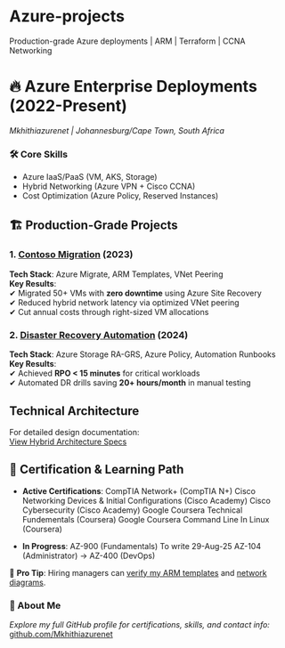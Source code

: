 # Azure-projects
Production-grade Azure deployments | ARM | Terraform | CCNA Networking 
# 🔥 Azure Enterprise Deployments (2022-Present)  
*Mkhithiazurenet | Johannesburg/Cape Town, South Africa*  

### 🛠 Core Skills  
- Azure IaaS/PaaS (VM, AKS, Storage)  
- Hybrid Networking (Azure VPN + Cisco CCNA)  
- Cost Optimization (Azure Policy, Reserved Instances)  

## 🏗️ Production-Grade Projects  

### 1. [Contoso Migration](Enterprise-Deployments/Contoso-Migration) (2023)  
**Tech Stack**: Azure Migrate, ARM Templates, VNet Peering  
**Key Results**:  
✔ Migrated 50+ VMs with **zero downtime** using Azure Site Recovery  
✔ Reduced hybrid network latency via optimized VNet peering  
✔ Cut annual costs through right-sized VM allocations  

### 2. [Disaster Recovery Automation](Enterprise-Deployments/DR-Setup) (2024)  
**Tech Stack**: Azure Storage RA-GRS, Azure Policy, Automation Runbooks  
**Key Results**:  
✔ Achieved **RPO < 15 minutes** for critical workloads  
✔ Automated DR drills saving **20+ hours/month** in manual testing  

## Technical Architecture
For detailed design documentation:  
[View Hybrid Architecture Specs](Enterprise-Deployments/Contoso-Migration/Network-Diagrams/architecture.jpg)

## 🧪 Certification & Learning Path  
- **Active Certifications**:
CompTIA Network+ (CompTIA N+)
Cisco Networking Devices & Initial Configurations (Cisco Academy)
Cisco Cybersecurity (Cisco Academy)
Google Coursera Technical Fundementals (Coursera)
Google Coursera Command Line In Linux (Coursera)
 
- **In Progress**: AZ-900 (Fundamentals) To write 29-Aug-25  AZ-104 (Administrator) → AZ-400 (DevOps)  

📌 **Pro Tip**: Hiring managers can [verify my ARM templates](Enterprise-Deployments/Contoso-Migration/ARM-Templates) and [network diagrams](Enterprise-Deployments/Contoso-Migration/Network-Diagrams/architecture.jpg).  

### 🚀 About Me  
*Explore my full GitHub profile for certifications, skills, and contact info:*  
[github.com/Mkhithiazurenet](https://github.com/Mkhithiazurenet) 
